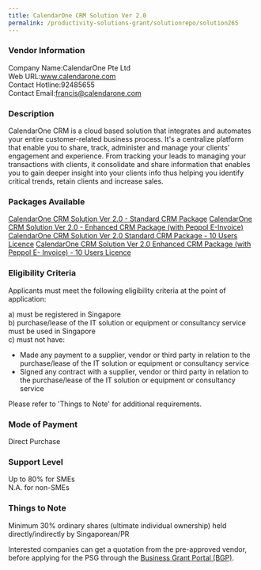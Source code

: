 ```yaml
---
title: CalendarOne CRM Solution Ver 2.0
permalink: /productivity-solutions-grant/solutionrepo/solution265
---
```


### Vendor Information
Company Name:CalendarOne Pte Ltd <br>Web URL:www.calendarone.com <br>Contact Hotline:92485655 <br>Contact Email:francis@calendarone.com <br>

### Description

CalendarOne CRM is a cloud based solution that integrates and automates your entire customer-related business process. It's a centralize platform that enable you to share, track, administer and manage your clients' engagement and experience. From tracking your leads to managing your transactions with clients, it consolidate and share information that enables you to gain deeper insight into your clients info thus helping you identify critical trends, retain clients and increase sales.

### Packages Available

<a href='https://www.gobusiness.gov.sg/images/psg/Desensitised_CalendarOne_Annex_3_CR_wef_5_Oct_2020_Part_1.pdf' target='_blank'>CalendarOne CRM Solution Ver 2.0 - Standard CRM Package</a>
<a href='https://www.gobusiness.gov.sg/images/psg/Desensitised_CalendarOne_Annex_3_CR_wef_5_Oct_2020_Part_2.pdf' target='_blank'>CalendarOne CRM Solution Ver 2.0 - Enhanced CRM Package (with Peppol E-Invoice)</a>
<a href='https://www.gobusiness.gov.sg/images/psg/Desensitised_CalendarOne_Annex_3_CR_wef_5_Oct_2020_Part_3.pdf' target='_blank'>CalendarOne CRM Solution Ver 2.0 Standard CRM Package - 10 Users Licence</a>
<a href='https://www.gobusiness.gov.sg/images/psg/Desensitised_CalendarOne_Annex_3_CR_wef_5_Oct_2020_Part_4.pdf' target='_blank'>CalendarOne CRM Solution Ver 2.0 Enhanced CRM Package (with Peppol E- Invoice) -
10 Users Licence</a>

### Eligibility Criteria

Applicants must meet the following eligibility criteria at the point of application:

a) must be registered in Singapore <br>
b) purchase/lease of the IT solution or equipment or consultancy service must be used in Singapore <br>
c) must not have:
- Made any payment to a supplier, vendor or third party in relation to the purchase/lease of the IT solution or equipment or consultancy service
- Signed any contract with a supplier, vendor or third party in relation to the purchase/lease of the IT solution or equipment or consultancy service

Please refer to 'Things to Note' for additional requirements.

### Mode of Payment
Direct Purchase

### Support Level
Up to 80% for SMEs <br>
N.A. for non-SMEs

### Things to Note
Minimum 30% ordinary shares (ultimate individual ownership) held directly/indirectly by Singaporean/PR

Interested companies can get a quotation from the pre-approved vendor, before applying for the PSG through the <a target='_blank' href='https://www.businessgrants.gov.sg/'>Business Grant Portal (BGP)</a>.
